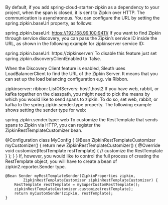 By default, if you add spring-cloud-starter-zipkin as a dependency to your project, when the span is closed, it is sent to Zipkin over HTTP. The communication is asynchronous. You can configure the URL by setting the spring.zipkin.baseUrl property, as follows:

spring.zipkin.baseUrl: https://192.168.99.100:9411/
If you want to find Zipkin through service discovery, you can pass the Zipkin’s service ID inside the URL, as shown in the following example for zipkinserver service ID:

spring.zipkin.baseUrl: https://zipkinserver/
To disable this feature just set spring.zipkin.discoveryClientEnabled to `false.

When the Discovery Client feature is enabled, Sleuth uses LoadBalancerClient to find the URL of the Zipkin Server. It means that you can set up the load balancing configuration e.g. via Ribbon.

zipkinserver:
  ribbon:
    ListOfServers: host1,host2
If you have web, rabbit, or kafka together on the classpath, you might need to pick the means by which you would like to send spans to zipkin. To do so, set web, rabbit, or kafka to the spring.zipkin.sender.type property. The following example shows setting the sender type for web:

spring.zipkin.sender.type: web
To customize the RestTemplate that sends spans to Zipkin via HTTP, you can register the ZipkinRestTemplateCustomizer bean.

@Configuration
class MyConfig {
    @Bean ZipkinRestTemplateCustomizer myCustomizer() {
        return new ZipkinRestTemplateCustomizer() {
            @Override
            void customize(RestTemplate restTemplate) {
                // customize the RestTemplate
            }
        };
    }
}
If, however, you would like to control the full process of creating the RestTemplate object, you will have to create a bean of zipkin2.reporter.Sender type.

    @Bean Sender myRestTemplateSender(ZipkinProperties zipkin,
            ZipkinRestTemplateCustomizer zipkinRestTemplateCustomizer) {
        RestTemplate restTemplate = mySuperCustomRestTemplate();
        zipkinRestTemplateCustomizer.customize(restTemplate);
        return myCustomSender(zipkin, restTemplate);
    }